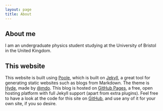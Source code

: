 ```yaml
---
layout: page
title: About
---
```


## About me

I am an undergraduate physics student studying at the University of Bristol in the United Kingdom.

## This website

This website is built using [Poole](http://getpoole.com), which is built on [Jekyll](http://jekyllrb.com), a great tool for generating static websites such as blogs from Markdown. The theme is [Hyde](http://hyde.getpoole.com), made by [@mdo](htpp://twitter.com/mdo). This blog is hosted on [GitHub Pages](http://pages.github.com), a free, open hosting platform with full Jekyll support (apart from extra plugins). Feel free to have a look at the code for this site on [GitHub](http://github.com/drewsberry/drewsberry.github.io), and use any of it for your own site, if you so desire.
